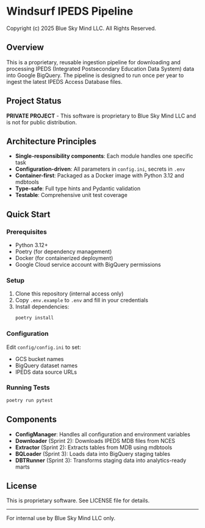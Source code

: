 # Windsurf IPEDS Pipeline

Copyright (c) 2025 Blue Sky Mind LLC. All Rights Reserved.

## Overview

This is a proprietary, reusable ingestion pipeline for downloading and processing IPEDS (Integrated Postsecondary Education Data System) data into Google BigQuery. The pipeline is designed to run once per year to ingest the latest IPEDS Access Database files.

## Project Status

**PRIVATE PROJECT** - This software is proprietary to Blue Sky Mind LLC and is not for public distribution.

## Architecture Principles

- **Single-responsibility components**: Each module handles one specific task
- **Configuration-driven**: All parameters in `config.ini`, secrets in `.env`
- **Container-first**: Packaged as a Docker image with Python 3.12 and mdbtools
- **Type-safe**: Full type hints and Pydantic validation
- **Testable**: Comprehensive unit test coverage

## Quick Start

### Prerequisites

- Python 3.12+
- Poetry (for dependency management)
- Docker (for containerized deployment)
- Google Cloud service account with BigQuery permissions

### Setup

1. Clone this repository (internal access only)
2. Copy `.env.example` to `.env` and fill in your credentials
3. Install dependencies:
   ```bash
   poetry install
   ```

### Configuration

Edit `config/config.ini` to set:
- GCS bucket names
- BigQuery dataset names
- IPEDS data source URLs

### Running Tests

```bash
poetry run pytest
```

## Components

- **ConfigManager**: Handles all configuration and environment variables
- **Downloader** (Sprint 2): Downloads IPEDS MDB files from NCES
- **Extractor** (Sprint 2): Extracts tables from MDB using mdbtools
- **BQLoader** (Sprint 3): Loads data into BigQuery staging tables
- **DBTRunner** (Sprint 3): Transforms staging data into analytics-ready marts

## License

This is proprietary software. See LICENSE file for details.

---

For internal use by Blue Sky Mind LLC only.
